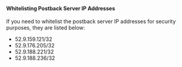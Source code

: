 #### Whitelisting Postback Server IP Addresses

If you need to whitelist the postback server IP addresses for security purposes, they are listed below:

* 52.9.159.121/32
* 52.9.176.205/32
* 52.9.188.221/32
* 52.9.188.236/32
